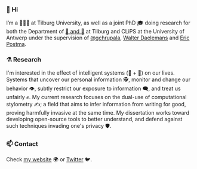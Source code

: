 ### 👋 Hi

I’m a 👨🏼‍🏫 at Tilburg University, as well as a joint PhD 🎓 doing research for both the Department of [🧠 and 🤖](www.csai.nl) at Tilburg and CLiPS at the University of Antwerp under the supervision of [@gchrupala](https://github.com/gchrupala), [Walter Daelemans](https://www.clips.uantwerpen.be/~walter/) and [Eric Postma](https://ericpostma.nl/).

### ⚗️ Research 

I'm interested in the effect of intelligent systems (🧠 + 🤖) on our lives. Systems that uncover our personal information 🕵️, monitor and change our behavior 👁️, subtly restrict our exposure to information 🗨️, and treat us unfairly ✊. My current research focuses on the dual-use of computational stylometry ✍️; a field that aims to infer information from writing for good, proving harmfully invasive at the same time. My dissertation works toward developing open-source tools to better understand, and defend against such techniques invading one's privacy 🛡️.

### 📫 Contact

Check [my website](https://cmry.github.io/) 🌍 or [Twitter](https://github.com/cmry) 🐦.
